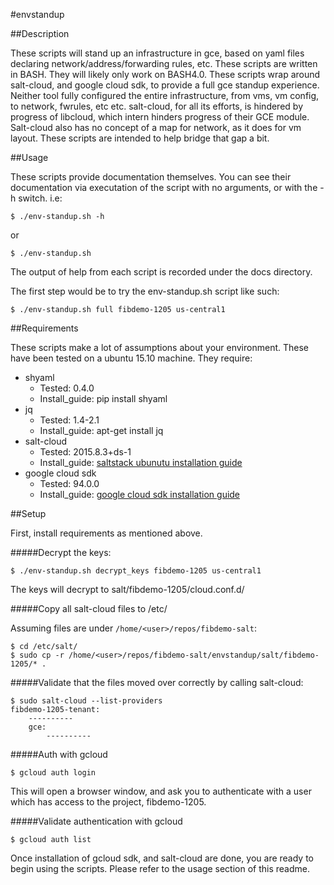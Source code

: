 #envstandup

##Description

These scripts will stand up an infrastructure in gce, based on yaml files declaring network/address/forwarding rules, etc. These scripts are written in BASH. They will likely only work on BASH4.0. These scripts wrap around salt-cloud, and google cloud sdk, to provide a full gce standup experience. Neither tool fully configured the entire infrastructure, from vms, vm config, to network, fwrules, etc etc. salt-cloud, for all its efforts, is hindered by progress of libcloud, which intern hinders progress of their GCE module. Salt-cloud also has no concept of a map for network, as it does for vm layout. These scripts are intended to help bridge that gap a bit.

##Usage

These scripts provide documentation themselves. You can see their documentation via executation of the script with no arguments, or with the -h switch. i.e:

    $ ./env-standup.sh -h

or

    $ ./env-standup.sh

The output of help from each script is recorded under the docs directory.

The first step would be to try the env-standup.sh script like such:

```
$ ./env-standup.sh full fibdemo-1205 us-central1
```

##Requirements

These scripts make a lot of assumptions about your environment. These have been tested on a ubuntu 15.10 machine. They require:

- shyaml
  - Tested: 0.4.0
  - Install_guide: pip install shyaml
- jq
  - Tested: 1.4-2.1
  - Install_guide: apt-get install jq
- salt-cloud
  - Tested: 2015.8.3+ds-1
  - Install_guide: [saltstack ubunutu installation guide](https://docs.saltstack.com/en/latest/topics/installation/ubuntu.html)
- google cloud sdk
  - Tested: 94.0.0
  - Install_guide: [google cloud sdk installation guide](https://cloud.google.com/sdk/#debubu)

##Setup

First, install requirements as mentioned above.

#####Decrypt the keys:

```
$ ./env-standup.sh decrypt_keys fibdemo-1205 us-central1
```

The keys will decrypt to salt/fibdemo-1205/cloud.conf.d/

#####Copy all salt-cloud files to /etc/

Assuming files are under `/home/<user>/repos/fibdemo-salt`:

```
$ cd /etc/salt/
$ sudo cp -r /home/<user>/repos/fibdemo-salt/envstandup/salt/fibdemo-1205/* .
```

#####Validate that the files moved over correctly by calling salt-cloud:

```
$ sudo salt-cloud --list-providers
fibdemo-1205-tenant:
    ----------
    gce:
        ----------
```

#####Auth with gcloud

```
$ gcloud auth login
```

This will open a browser window, and ask you to authenticate with a user which has access to the project, fibdemo-1205.

#####Validate authentication with gcloud

```
$ gcloud auth list
```

Once installation of gcloud sdk, and salt-cloud are done, you are ready to begin using the scripts. Please refer to the usage section of this readme. 

